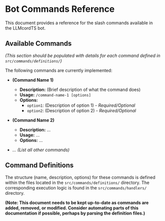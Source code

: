 # Bot Commands Reference

This document provides a reference for the slash commands available in the LLMcordTS bot.

## Available Commands

*(This section should be populated with details for each command defined in `src/commands/definitions/`)*

The following commands are currently implemented:

*   **(Command Name 1)**
    *   **Description:** (Brief description of what the command does)
    *   **Usage:** `/command-name-1 [options]`
    *   **Options:**
        *   `option1`: (Description of option 1) - *Required/Optional*
        *   `option2`: (Description of option 2) - *Required/Optional*

*   **(Command Name 2)**
    *   **Description:** ...
    *   **Usage:** ...
    *   **Options:** ...

*   *... (List all other commands)*

## Command Definitions

The structure (name, description, options) for these commands is defined within the files located in the `src/commands/definitions/` directory. The corresponding execution logic is found in the `src/commands/handlers/` directory.

**(Note: This document needs to be kept up-to-date as commands are added, removed, or modified. Consider automating parts of this documentation if possible, perhaps by parsing the definition files.)**